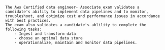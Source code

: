 	The Aws Certified data engineer- Associate exam validates a candidate's ability to implement data pipelines and to monitor, troubleshoot, and optimize cost and performance issues in accordance with best practices.
	The exam also validates a candidate's ablility to complete the following tasks:
		- Ingest and transform data
		- choose an optimal data store
		- operationalize, maintain and monitor data pipelines.
	